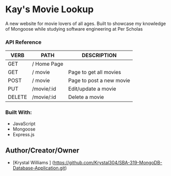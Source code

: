 # Kay's Movie Lookup
A new website for movie lovers of all ages. Built to showcase my knowledge of Mongoose while studying software engineering at Per Scholas

### API Reference
VERB                |           PATH    |   DESCRIPTION
------------- | ------------- | ------------- |
GET | / Home Page |
GET | / movie | Page to get all movies
POST | / movie | Page to post a new movie
PUT | /movie/:id | Edit/update a movie
DELETE | /movie/:id | Delete a movie 

### Built With:
* JavaScript
* Mongoose
* Express.js

## Author/Creator/Owner
 - [Krystal Williams ] (https://github.com/Krystal304/SBA-319-MongoDB-Database-Application.git)